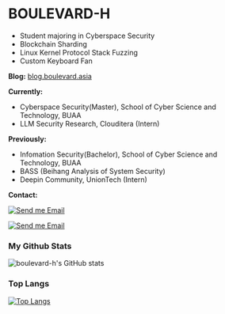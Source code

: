 # BOULEVARD-H
- Student majoring in Cyberspace Security
- Blockchain Sharding
- Linux Kernel Protocol Stack Fuzzing
- Custom Keyboard Fan

**Blog:** [blog.boulevard.asia](https://blog.boulevard.asia/)

**Currently:**
- Cyberspace Security(Master), School of Cyber Science and Technology, BUAA
- LLM Security Research, Clouditera (Intern)

**Previously:**
- Infomation Security(Bachelor), School of Cyber Science and Technology, BUAA
- BASS (Beihang Analysis of System Security)
- Deepin Community, UnionTech (Intern)

<p>

**Contact:**

[![Send me Email](https://img.shields.io/static/v1?label=email&message=yuxuanhu@buaa.edu.cn&color=blue&style=flat-square)](mailto:yuxuanhu@buaa.edu.cn)

[![Send me Email](https://img.shields.io/static/v1?label=email&message=qq1549819758@gmail.com&color=orange&style=flat-square)](mailto:qq1549819758@gmail.com)

</p>


### **My Github Stats**  
![boulevard-h's GitHub stats](https://github-readme-stats.vercel.app/api?username=boulevard-h&theme=tokyonight&show_icons=true) 

### **Top Langs**
[![Top Langs](https://github-readme-stats.vercel.app/api/top-langs/?username=boulevard-h&theme=tokyonight)](https://github.com/anuraghazra/github-readme-stats)
